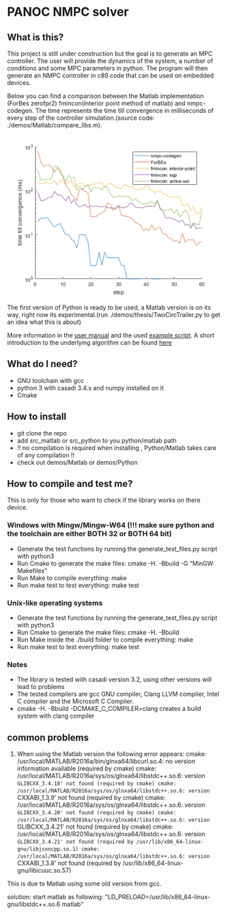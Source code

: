 # PANOC NMPC solver
## What is this?
This project is still under construction but the goal is to generate an MPC controller. The user will provide the dynamics of the system, a number of conditions and some MPC parameters in python. The program will then generate an NMPC controller in c89 code that can be used on embedded devices.

Below you can find a comparison between the Matlab implementation (ForBes zerofpr2) fmincon(interior point method of matlab) and nmpc-codegen. The time represents the time till convergence in milliseconds of every step of the controller simulation.(source code: ./demos/Matlab/compare_libs.m).

![alt text](trailer_example_time_log.png "Time till convergence simple simulation")

The first version of Python is ready to be used, a Matlab version is on its way, right now its experimental.(run ./demos/thesis/TwoCircTrailer.py to get an idea what this is about)

More information in the  [user manual](toturial.pdf) and the used [example script](toturial_nmpc_codegen.py). A short introduction to the underlying algorithm can be found [here](PANOC.pdf)

## What do I need?
- GNU toolchain with gcc
- python 3 with casadi 3.4.x and numpy installed on it
- Cmake

## How to install
- git clone the repo 
- add src_matlab or src_python to you python/matlab path
- !! no compilation is required when installing , Python/Matlab takes care of any compilation !!
- check out demos/Matlab or demos/Python

## How to compile and test me?
This is only for those who want to check if the library works on there device. 
### Windows with Mingw/Mingw-W64 (!!! make sure python and the toolchain are either BOTH 32 or BOTH 64 bit)
- Generate the test functions by running the generate_test_files.py script with python3
- Run Cmake to generate the make files: cmake -H. -Bbuild -G "MinGW Makefiles"
- Run Make to compile everything: make
- Run make test to test everything: make test

### Unix-like operating systems
- Generate the test functions by running the generate_test_files.py script with python3
- Run Cmake to generate the make files: cmake -H. -Bbuild
- Run Make inside the ./build folder to compile everything: make
- Run make test to test everything: make test

### Notes
- The library is tested with casadi version 3.2, using other versions will lead to problems
- The tested compilers are gcc GNU compiler, Clang LLVM compiler, Intel C compiler and the Microsoft C Compiler.
- cmake -H. -Bbuild -DCMAKE_C_COMPILER=clang creates a build system with clang compiler

## common problems
1. When using the Matlab version the following error appears:
cmake: /usr/local/MATLAB/R2016a/bin/glnxa64/libcurl.so.4: no version information available (required by cmake)
cmake: /usr/local/MATLAB/R2016a/sys/os/glnxa64/libstdc++.so.6: version `GLIBCXX_3.4.18' not found (required by cmake)
cmake: /usr/local/MATLAB/R2016a/sys/os/glnxa64/libstdc++.so.6: version `CXXABI_1.3.9' not found (required by cmake)
cmake: /usr/local/MATLAB/R2016a/sys/os/glnxa64/libstdc++.so.6: version `GLIBCXX_3.4.20' not found (required by cmake)
cmake: /usr/local/MATLAB/R2016a/sys/os/glnxa64/libstdc++.so.6: version `GLIBCXX_3.4.21' not found (required by cmake)
cmake: /usr/local/MATLAB/R2016a/sys/os/glnxa64/libstdc++.so.6: version `GLIBCXX_3.4.21' not found (required by /usr/lib/x86_64-linux-gnu/libjsoncpp.so.1)
cmake: /usr/local/MATLAB/R2016a/sys/os/glnxa64/libstdc++.so.6: version `CXXABI_1.3.8' not found (required by /usr/lib/x86_64-linux-gnu/libicuuc.so.57)

This is due to Matlab using some old version from gcc. 

solution: start matlab as following: "LD_PRELOAD=/usr/lib/x86_64-linux-gnu/libstdc++.so.6 matlab" 
